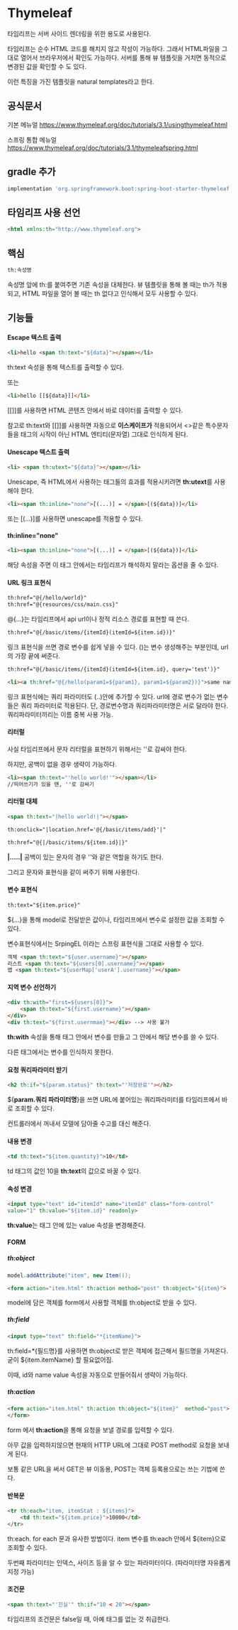 # Thymeleaf
타임리프는 서버 사이드 렌더링을 위한 용도로 사용된다. 


타임리프는 순수 HTML 코드를 해치지 않고 작성이 가능하다. 
그래서 HTML파일을 그대로 열어서 브라우저에서 확인도 가능하다. 
서버를 통해 뷰 템플릿을 거치면 동적으로 변경된 값을 확인할 수 도 있다. 

이런 특징을 가진 템플릿을 natural templates라고 한다. 
  
## 공식문서
기본 메뉴얼
https://www.thymeleaf.org/doc/tutorials/3.1/usingthymeleaf.html

스프링 통합 메뉴얼 
https://www.thymeleaf.org/doc/tutorials/3.1/thymeleafspring.html

## gradle 추가
~~~gradle
implementation 'org.springframework.boot:spring-boot-starter-thymeleaf'
~~~

## 타임리프 사용 선언
~~~html
<html xmlns:th="http://www.thymeleaf.org">
~~~

## 핵심
~~~html
th:속성명
~~~
속성명 앞에 th:를 붙여주면 기존 속성을 대체한다. 
뷰 템플릿을 통해 볼 때는 th가 적용되고, HTML 파일을 열어 볼 때는 th 없다고 인식해서 모두 사용할 수 있다.

## 기능들
#### Escape 텍스트 출력
~~~html
<li>hello <span th:text="${data}"></span></li>
~~~
th:text 속성을 통해 텍스트를 출력할 수 있다. 

또는
~~~html
<li>hello [[${data}]]</li>
~~~
[[]]를  사용하면 HTML 콘텐츠 안에서 바로 데이터를 출력할 수 있다. 

참고로 th:text와 [[]]를 사용하면 자동으로 **이스케이프가** 적용되어서 <>같은 특수문자들을 태그의 시작이 아닌 HTML 엔티티(문자열) 그대로 인식하게 된다. 

#### Unescape 텍스트 출력
~~~html
<li> <span th:utext="${data}"></span></li>
~~~
Unescape, 즉 HTML에서 사용하는 태그들의 효과를 적용시키려면 **th:utext**를 사용 해야 한다. 

~~~html
<li><span th:inline="none">[(...)] = </span>[(${data})]</li>
~~~
또는 [(...)]를 사용하면 unescape를 적용할 수 있다.

#### th:inline="none"
~~~html
<li><span th:inline="none">[(...)] = </span>[(${data})]</li>
~~~
해당 속성을 주면 이 태그 안에서는 타임리프가 해석하지 말라는 옵션을 줄 수 있다. 



#### URL 링크 표현식
~~~html
th:href="@{/hello/world}"
th:href="@{resources/css/main.css}"
~~~
@{...}는 타임리프에서 api url이나 정적 리소스 경로를 표현할 때 쓴다. 

~~~html
th:href="@{/basic/items/{itemId}(itemId=${item.id})}" 
~~~
링크 표현식을 쓰면 경로 변수를 쉽게 넣을 수 있다. ()는 변수 생성해주는 부분인데, url의 가장 끝에 써준다.

~~~html
th:href="@{/basic/items/{itemId}(itemId=${item.id}, query='test')}"

<li><a th:href="@{/hello(param1=${param1}, param1=${param2})}">same name query parameter</a></li>
~~~
링크 표현식에는 쿼리 파라미터도 (..)안에 추가할 수 있다. url에 경로 변수가 없는 변수들은 쿼리 파라미터로 적용된다.
단, 경로변수명과 쿼리파라미터명은 서로 달라야 한다. 
쿼리파라미터끼리는 이름 중복 사용 가능.

#### 리터럴
사실 타임리프에서 문자 리터럴을 표현하기 위해서는 ''로 감싸야 한다. 

하지만, 공백이 없을 경우 생략이 가능하다. 

~~~html
<li><span th:text="'hello world!'"></span></li>
//띄어쓰기가 있을 땐, ''로 감싸기
~~~

#### 리터럴 대체 
~~~html
<span th:text="|hello world!|"></span>

th:onclick="|location.href='@{/basic/items/add}'|"

th:href="@{|/basic/items/${item.id}|}"
~~~

**|.....|** 
공백이 있는 문자의 경우 ''와 같은 역할을 하기도 한다.

그리고 문자와 표현식을 같이 써주기 위해 사용한다.

#### 변수 표현식
~~~html
th:text="${item.price}"
~~~
${...}을 통해 model로 전달받은 값이나, 타임리프에서 변수로 설정한 값을 조회할 수 있다.

변수표현식에서는 SrpingEL 이라는 스프링 표현식을 그대로 사용할 수 있다. 

~~~html
객체 <span th:text="${user.username}"></span>
리스트 <span th:text="${users[0].username}"></span>
맵 <span th:text="${userMap['userA'].username}"></span>
~~~

#### 지역 변수 선언하기
~~~html
<div th:with="first=${users[0]}">
    <span th:text="${first.username}"></span>
</div>
<div th:text="${first.usernmae}"></div> --> 사용 불가
~~~
**th:with** 속성을 통해 태그 안에서 변수를 만들고 그 안에서 해당 변수를 쓸 수 있다. 

다른 태그에서는 변수를 인식하지 못한다.

#### 요청 쿼리파라미터 받기
~~~html
<h2 th:if="${param.status}" th:text="'저장완료'"></h2>
~~~
${**param.쿼리 파라미터명**}을 쓰면
URL에 붙어있는 쿼리파라미터를 타임리프에서 바로 조회할 수 있다. 

컨트롤러에서 꺼내서 모델에 담아줄 수고를 대신 해준다.

#### 내용 변경
~~~html
<td th:text="${item.quantity}">10</td>
~~~

td 태그의 값인 10을 **th:text**의 값으로 바꿀 수 있다. 

#### 속성 변경
~~~html
<input type="text" id="itemId" name="itemId" class="form-control"
value="1" th:value="${item.id}" readonly>
~~~
**th:value**는 태그 안에 있는 value 속성을 변경해준다. 

#### FORM

##### th:object
~~~java
model.addAttribute("item", new Item());
~~~
~~~html
<form action="item.html" th:action method="post" th:object="${item}">
~~~
model에 담은 객체를 form에서 사용할 객체를 th:object로 받을 수 있다. 

##### th:field
~~~html
<input type="text" th:field="*{itemName}">
~~~
th:field=*{필드명}를 사용하면 th:object로 받은 객체에 접근해서 필드명을 가져온다. 
굳이 ${item.itemName} 할 필요없어짐.

이때, id와 name value 속성을 자동으로 만들어줘서 생략이 가능하다.


##### th:action
~~~html
<form action="item.html" th:action th:object="${item}"  method="post">
</form>
~~~
form 에서 **th:action**을 통해 요청을 보낼 경로를 입력할 수 있다. 

아무 값을 입력하지않으면 현재의 HTTP URL에 그대로 POST method로 요청을 보내게 된다.

보통 같은 URL을 써서 GET은 뷰 이동용, POST는 객체 등록용으로는 쓰는 기법에 쓴다. 

#### 반복문
~~~html
<tr th:each="item, itemStat : ${items}">
    <td th:text="${item.price}">10000</td>
</tr>
~~~
th:each. for each 문과 유사한 방법이다. 
item 변수를 th:each 안에서 ${item}으로 조회할 수 있다. 

두번째 파라미터는 인덱스, 사이즈 등을 알 수 있는 파라미터이다. (파라미터명 자유롭게 지정 가능)

#### 조건문 
~~~html
<span th:text="'진실'" th:if="10 < 20"></span>
~~~

타임리프의 조건문은 false일 때, 아예 태그를 없는 것 취급한다. 

